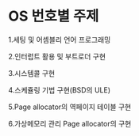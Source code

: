 # OS 번호별 주제

1.세팅 및 어셈블리 언어 프로그래밍

2.인터럽트 활용 및 부트로더 구현

3.시스템콜 구현

4.스케쥴링 기법 구현(BSD의 ULE)

5.Page allocator의 역페이지 테이블 구현

6.가상메모리 관리 Page allocator의 구현
